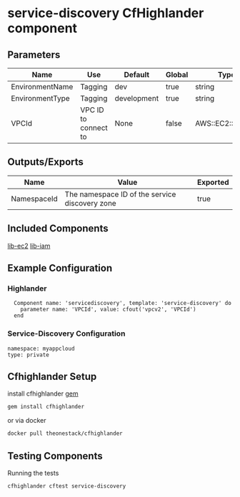 # service-discovery CfHighlander component
## Parameters

| Name | Use | Default | Global | Type | Allowed Values |
| ---- | --- | ------- | ------ | ---- | -------------- |
| EnvironmentName | Tagging | dev | true | string
| EnvironmentType | Tagging | development | true | string | ['development','production']
| VPCId | VPC ID to connect to | None | false | AWS::EC2::VPC::Id

## Outputs/Exports

| Name | Value | Exported |
| ---- | ----- | -------- |
| NamespaceId | The namespace ID of the service discovery zone | true


## Included Components
[lib-ec2](https://github.com/theonestack/hl-component-lib-ec2)
[lib-iam](https://github.com/theonestack/hl-component-lib-iam)

## Example Configuration
### Highlander
```
  Component name: 'servicediscovery', template: 'service-discovery' do
    parameter name: 'VPCId', value: cfout('vpcv2', 'VPCId')
  end

```
### Service-Discovery Configuration
```
namespace: myappcloud
type: private
```

## Cfhighlander Setup

install cfhighlander [gem](https://github.com/theonestack/cfhighlander)

```bash
gem install cfhighlander
```

or via docker

```bash
docker pull theonestack/cfhighlander
```
## Testing Components

Running the tests

```bash
cfhighlander cftest service-discovery
```